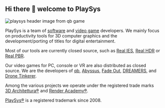 ## Hi there 👋 welcome to PlaySys

![playsys header image from qb game](http://www.playsys.games/assets/images/playsys-games-banner.webp)

PlaySys is a team of [software](http://www.playsys.software) and [video game](http://www.playsys.games) developers. We mainly focus on productivity tools for 3D computer graphics and the development/porting of titles for digital entertainment.

Most of our tools are currently closed source, such as [Real IES](https://www.real-ies.com), [Real HDR](https://www.real-hdr.com) or [Real PBR](https://www.real-pbr.com).

Our video games for PC, console or VR are also distributed as closed source. We are the developers of [qb](https://www.qb-game.com), [Abyssus](https://www.abyssus-vr.com), [Fade Out](https://www.virtual-reality-escape-room.com), [DREAMERS](https://www.dreamers-game.com), and [Drone Tinkerer](https://www.drone-tinkerer.com).

Among the various projects we operate under the registered trade marks [3D Architettura®](https://www.3darchitettura.com) and [Render Academy®](https://www.renderacademy.com).

[PlaySys®](https://www.play-sys.com) is a registered trademark since 2008.
